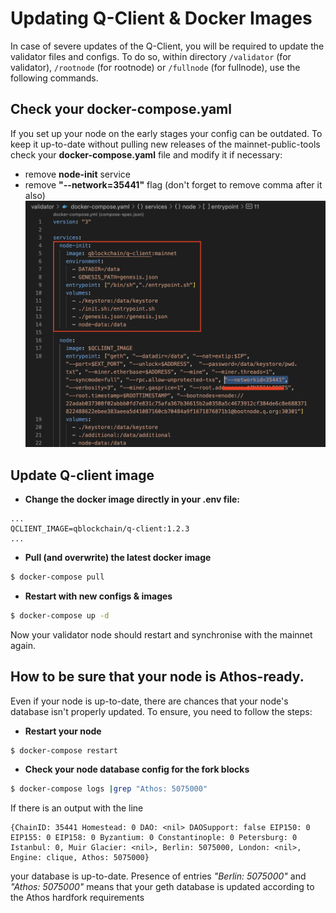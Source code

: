 # Updating Q-Client & Docker Images

In case of severe updates of the Q-Client, you will be required to update the validator files and configs. 
To do so, within directory `/validator` (for validator), `/rootnode` (for rootnode) or `/fullnode` (for fullnode), 
use the following commands.

## Check your docker-compose.yaml
If you set up your node on the early stages your config can be outdated. To keep it up-to-date without 
pulling new releases of the mainnet-public-tools check your **docker-compose.yaml** file and modify it if necessary:

- remove **node-init** service
- remove **"--network=35441"** flag (don't forget to remove comma after it also)
  ![Screenshot](img/node-init.png)

## Update Q-client image

- **Change the docker image directly in your **.env** file:**
```
...
QCLIENT_IMAGE=qblockchain/q-client:1.2.3
...
```

- **Pull (and overwrite) the latest docker image**
```bash
$ docker-compose pull
```

- **Restart with new configs & images**
```bash
$ docker-compose up -d
```

Now your validator node should restart and synchronise with the mainnet again.

## How to be sure that your node is Athos-ready.

Even if your node is up-to-date, there are chances that your node's database isn't properly updated. To ensure, you need to follow the steps:

- **Restart your node**
```bash
$ docker-compose restart
```

- **Check your node database config for the fork blocks**
```bash
$ docker-compose logs |grep "Athos: 5075000"
```
If there is an output with the line
```
{ChainID: 35441 Homestead: 0 DAO: <nil> DAOSupport: false EIP150: 0 EIP155: 0 EIP158: 0 Byzantium: 0 Constantinople: 0 Petersburg: 0 Istanbul: 0, Muir Glacier: <nil>, Berlin: 5075000, London: <nil>, Engine: clique, Athos: 5075000}
```
your database is up-to-date.
Presence of entries _"Berlin: 5075000"_ and _"Athos: 5075000"_ means that your geth database is updated according to the Athos hardfork requirements
